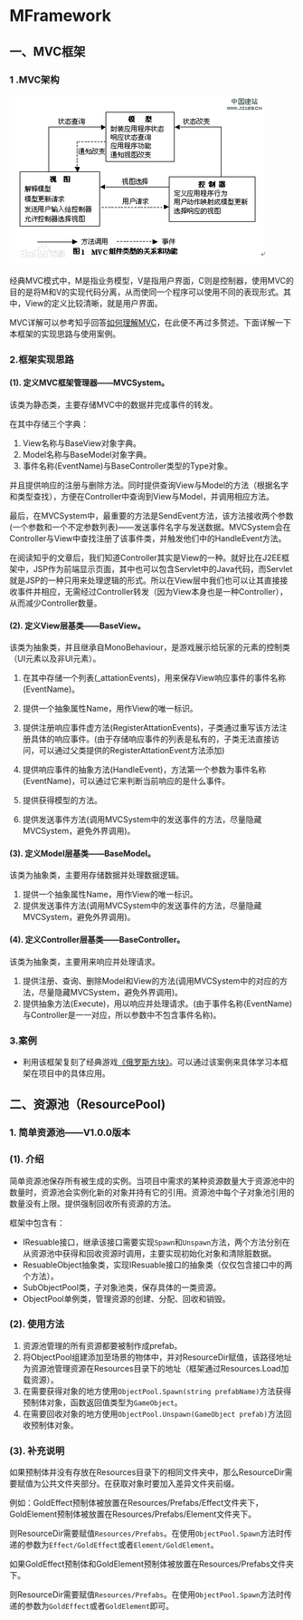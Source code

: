 # MFramework

## 一、MVC框架

### 1 .MVC架构

![img](README/MVC架构图.gif)

经典MVC模式中，M是指业务模型，V是指用户界面，C则是控制器，使用MVC的目的是将M和V的实现代码分离，从而使同一个程序可以使用不同的表现形式。其中，View的定义比较清晰，就是用户界面。

MVC详解可以参考知乎回答[如何理解MVC](https://wjrsbu.smartapps.cn/zhihu/article?_swebfr=1&id=35680070&isShared=1&hostname=baiduboxapp)，在此便不再过多赘述。下面详解一下本框架的实现思路与使用案例。

###  2.框架实现思路

####  (1). 定义MVC框架管理器——MVCSystem。

该类为静态类，主要存储MVC中的数据并完成事件的转发。

在其中存储三个字典：

1. View名称与BaseView对象字典。
2. Model名称与BaseModel对象字典。
3. 事件名称(EventName)与BaseController类型的Type对象。

并且提供响应的注册与删除方法。同时提供查询View与Model的方法（根据名字和类型查找），方便在Controller中查询到View与Model，并调用相应方法。

最后，在MVCSystem中，最重要的方法是SendEvent方法，该方法接收两个参数(一个参数和一个不定参数列表)——发送事件名字与发送数据。MVCSystem会在Controller与View中查找注册了该事件类，并触发他们中的HandleEvent方法。

在阅读知乎的文章后，我们知道Controller其实是View的一种。就好比在J2EE框架中，JSP作为前端显示页面，其中也可以包含Servlet中的Java代码，而Servlet就是JSP的一种只用来处理逻辑的形式。所以在View层中我们也可以让其直接接收事件并相应，无需经过Controller转发（因为View本身也是一种Controller），从而减少Controller数量。

####  (2). 定义View层基类——BaseView。

该类为抽象类，并且继承自MonoBehaviour，是游戏展示给玩家的元素的控制类（UI元素以及非UI元素）。

1. 在其中存储一个列表(_attationEvents)，用来保存View响应事件的事件名称(EventName)。

2. 提供一个抽象属性Name，用作View的唯一标识。

3. 提供注册响应事件虚方法(RegisterAttationEvents)，子类通过重写该方法注册具体的响应事件。(由于存储响应事件的列表是私有的，子类无法直接访问，可以通过父类提供的RegisterAttationEvent方法添加)

4. 提供响应事件的抽象方法(HandleEvent)，方法第一个参数为事件名称(EventName)，可以通过它来判断当前响应的是什么事件。

5. 提供获得模型的方法。

6. 提供发送事件方法(调用MVCSystem中的发送事件的方法，尽量隐藏MVCSystem，避免外界调用)。

#### (3). 定义Model层基类——BaseModel。

该类为抽象类，主要用存储数据并处理数据逻辑。

1. 提供一个抽象属性Name，用作View的唯一标识。
2. 提供发送事件方法(调用MVCSystem中的发送事件的方法，尽量隐藏MVCSystem，避免外界调用)。



 #### (4). 定义Controller层基类——BaseController。

该类为抽象类，主要用来响应并处理请求。

1. 提供注册、查询、删除Model和View的方法(调用MVCSystem中的对应的方法，尽量隐藏MVCSystem，避免外界调用)。
2. 提供抽象方法(Execute)，用以响应并处理请求。(由于事件名称(EventName)与Controller是一一对应，所以参数中不包含事件名称)。

### 3.案例

- 利用该框架复刻了经典游戏[《俄罗斯方块》](https://github.com/PositiveMumu/Tetris)。可以通过该案例来具体学习本框架在项目中的具体应用。

## 二、资源池（ResourcePool)

### 1. 简单资源池——V1.0.0版本

### (1). 介绍

简单资源池保存所有被生成的实例。当项目中需求的某种资源数量大于资源池中的数量时，资源池会实例化新的对象并持有它的引用。资源池中每个子对象池引用的数量没有上限。提供强制回收所有资源的方法。

框架中包含有：

- IResuable接口，继承该接口需要实现`Spawn`和`Unspawn`方法，两个方法分别在从资源池中获得和回收资源时调用，主要实现初始化对象和清除脏数据。
- ResuableObject抽象类，实现IResuable接口的抽象类（仅仅包含接口中的两个方法）。
- SubObjectPool类，子对象池类，保存具体的一类资源。
- ObjectPool单例类，管理资源的创建、分配、回收和销毁。

### (2). 使用方法

1. 资源池管理的所有资源都要被制作成prefab。
2. 将ObjectPool组建添加至场景的物体中，并对ResourceDir赋值，该路径地址为资源池管理资源在Resources目录下的地址（框架通过Resources.Load加载资源）。
3. 在需要获得对象的地方使用`ObjectPool.Spawn(string prefabName)`方法获得预制体对象，函数返回值类型为`GameObject`。
4. 在需要回收对象的地方使用`ObjectPool.Unspawn(GameObject prefab)`方法回收预制体对象。

### (3). 补充说明

如果预制体并没有存放在Resources目录下的相同文件夹中，那么ResourceDir需要赋值为公共文件夹部分。在获取对象时要加入差异文件夹前缀。

例如：GoldEffect预制体被放置在Resources/Prefabs/Effect文件夹下，GoldElement预制体被放置在Resources/Prefabs/Element文件夹下。

则ResourceDir需要赋值`Resources/Prefabs`。在使用`ObjectPool.Spawn`方法时传递的参数为`Effect/GoldEffect`或者`Element/GoldElement`。

如果GoldEffect预制体和GoldElement预制体被放置在Resources/Prefabs文件夹下。

则ResourceDir需要赋值`Resources/Prefabs`。在使用`ObjectPool.Spawn`方法时传递的参数为`GoldEffect`或者`GoldElement`即可。













